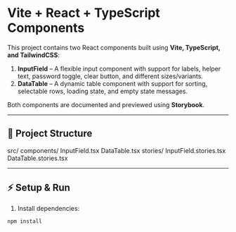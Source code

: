 # Vite + React + TypeScript Components

This project contains two React components built using **Vite, TypeScript, and TailwindCSS**:

1. **InputField** – A flexible input component with support for labels, helper text, password toggle, clear button, and different sizes/variants.
2. **DataTable** – A dynamic table component with support for sorting, selectable rows, loading state, and empty state messages.

Both components are documented and previewed using **Storybook**.

---

## 📁 Project Structure

src/
components/
InputField.tsx
DataTable.tsx
stories/
InputField.stories.tsx
DataTable.stories.tsx

---

## ⚡ Setup & Run

1. Install dependencies:

```bash
npm install
